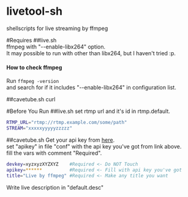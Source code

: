 livetool-sh
===========

shellscripts for live streaming by ffmpeg

#Requires
##live.sh  
ffmpeg with "--enable-libx264" option.  
It may possible to run with other than libx264, but I haven't tried :p.

#### How to check ffmpeg
Run ``ffmpeg -version``  
and search for if it includes "--enable-libx264" in configuration list.

##cavetube.sh
curl

#Before You Run
##live.sh
set rtmp url and it's id in rtmp.default.  
```sh
RTMP_URL="rtmp://rtmp.example.com/some/path"  
STREAM="xxxxxyyyyyzzzzz"  
```

##cavetube.sh
Get your api key from [here](http://gae.cavelis.net/developer).  
set "apikey" in file "conf" with the api key you've got from link above.  
fill the vars with comment "Required".  
```sh
devkey=xyzxyzXYZXYZ    #Required <- Do NOT Touch
apikey=******          #Required <- Fill with api key you've got
title="Live by ffmpeg" #Required <- Make any title you want
```
Write live description in "default.desc"
